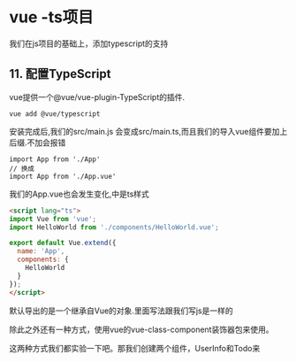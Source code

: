 # vue -ts项目

我们在js项目的基础上，添加typescript的支持

## 11. 配置TypeScript

vue提供一个@vue/vue-plugin-TypeScript的插件.

```shell
vue add @vue/typescript
```

安装完成后,我们的src/main.js 会变成src/main.ts,而且我们的导入vue组件要加上后缀.不加会报错

```tsx
import App from './App'
// 换成
import App from './App.vue'
```



我们的App.vue也会发生变化,<scripte>中是ts样式

```html
<script lang="ts">
import Vue from 'vue';
import HelloWorld from './components/HelloWorld.vue';

export default Vue.extend({
  name: 'App',
  components: {
    HelloWorld
  }
});
</script>
```

默认导出的是一个继承自Vue的对象.里面写法跟我们写js是一样的

除此之外还有一种方式，使用vue的vue-class-component装饰器包来使用。

这两种方式我们都实验一下吧。那我们创建两个组件，UserInfo和Todo来



